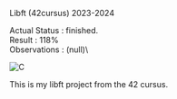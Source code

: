 Libft (42cursus) 2023-2024

Actual Status : finished.\
Result : 118%\
Observations : (null)\

![C](https://img.shields.io/badge/c-%2300599C.svg?style=for-the-badge&logo=c&logoColor=white)

This is my libft project from the 42 cursus.
